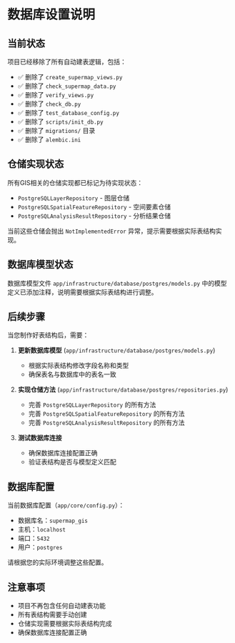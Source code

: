 # 数据库设置说明

## 当前状态

项目已经移除了所有自动建表逻辑，包括：

- ✅ 删除了 `create_supermap_views.py`
- ✅ 删除了 `check_supermap_data.py`
- ✅ 删除了 `verify_views.py`
- ✅ 删除了 `check_db.py`
- ✅ 删除了 `test_database_config.py`
- ✅ 删除了 `scripts/init_db.py`
- ✅ 删除了 `migrations/` 目录
- ✅ 删除了 `alembic.ini`

## 仓储实现状态

所有GIS相关的仓储实现都已标记为待实现状态：

- `PostgreSQLLayerRepository` - 图层仓储
- `PostgreSQLSpatialFeatureRepository` - 空间要素仓储  
- `PostgreSQLAnalysisResultRepository` - 分析结果仓储

当前这些仓储会抛出 `NotImplementedError` 异常，提示需要根据实际表结构实现。

## 数据库模型状态

数据库模型文件 `app/infrastructure/database/postgres/models.py` 中的模型定义已添加注释，说明需要根据实际表结构进行调整。

## 后续步骤

当您制作好表结构后，需要：

1. **更新数据库模型** (`app/infrastructure/database/postgres/models.py`)
   - 根据实际表结构修改字段名称和类型
   - 确保表名与数据库中的表名一致

2. **实现仓储方法** (`app/infrastructure/database/postgres/repositories.py`)
   - 完善 `PostgreSQLLayerRepository` 的所有方法
   - 完善 `PostgreSQLSpatialFeatureRepository` 的所有方法
   - 完善 `PostgreSQLAnalysisResultRepository` 的所有方法

3. **测试数据库连接**
   - 确保数据库连接配置正确
   - 验证表结构是否与模型定义匹配

## 数据库配置

当前数据库配置（`app/core/config.py`）：
- 数据库名：`supermap_gis`
- 主机：`localhost`
- 端口：`5432`
- 用户：`postgres`

请根据您的实际环境调整这些配置。

## 注意事项

- 项目不再包含任何自动建表功能
- 所有表结构需要手动创建
- 仓储实现需要根据实际表结构完成
- 确保数据库连接配置正确
